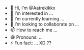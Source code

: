 - 👋 Hi, I’m @Aatrekikkx
- 👀 I’m interested in ...
- 🌱 I’m currently learning ...
- 💞️ I’m looking to collaborate on ...
- 📫 How to reach me ...
- 😄 Pronouns: ...
- ⚡ Fun fact: ...
XD ??
<!---
Aatrekikkx/Aatrekikkx is a ✨ special ✨ repository because its `README.md` (this file) appears on your GitHub profile.
You can click the Preview link to take a look at your changes.
--->

